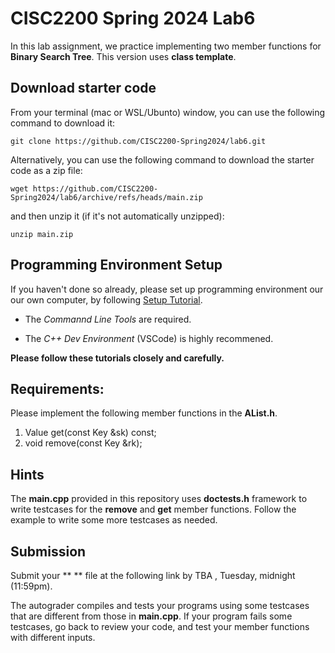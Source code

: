 # CISC2200 Spring 2024 Lab6

In this lab assignment, we practice implementing two member functions for **Binary Search Tree**. This version uses **class template**.  

## Download starter code

From your terminal (mac or WSL/Ubunto) window, you can use the following command to download it:
```
git clone https://github.com/CISC2200-Spring2024/lab6.git
```
Alternatively, you can use the following command to download the starter code as a zip file:
```
wget https://github.com/CISC2200-Spring2024/lab6/archive/refs/heads/main.zip
```

and then unzip it (if it's not automatically unzipped): 
```
unzip main.zip
```

## Programming Environment Setup
If you haven't done so already, please set up programming environment our our own computer, by following [Setup Tutorial](https://eecs280staff.github.io/tutorials/). 

- The _Commannd Line Tools_ are required. 

- The _C++ Dev Environment_ (VSCode) is highly recommened.

**Please follow these tutorials closely and carefully.**

## Requirements:

Please implement the following member functions in the **AList.h**. 

1.  Value get(const Key &sk) const;
2.  void remove(const Key &rk);
   
## Hints

The **main.cpp** provided in this repository uses **doctests.h** framework to write testcases for the **remove** and **get** member functions. 
Follow the example to write some more testcases as needed.

## Submission 

Submit your ** ** file at the following link by TBA , Tuesday, midnight (11:59pm).


The autograder compiles and tests your programs using 
some testcases that are different from those in **main.cpp**. If your program fails some testcases, go back to review your code, and test your member functions
with different inputs.

